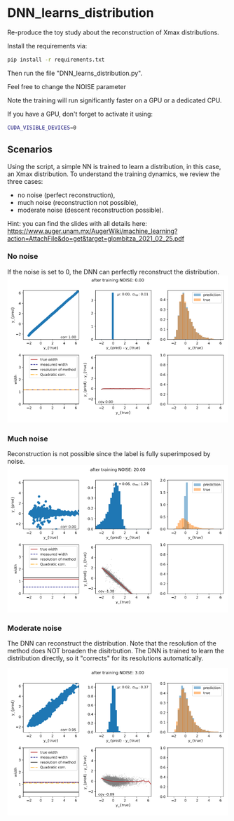 # DNN_learns_distribution

Re-produce the toy study about the reconstruction of Xmax distributions.

Install the requirements via:
```bash
pip install -r requirements.txt
```

Then run the file "DNN_learns_distribution.py".

Feel free to change the NOISE parameter

Note the training will run significantly faster on a GPU or a dedicated CPU.


If you have a GPU, don't forget to activate it using:

```bash
CUDA_VISIBLE_DEVICES=0
```

## Scenarios
Using the script, a simple NN is trained to learn a distribution, in this case, an Xmax distribution.
To understand the training dynamics, we review the three cases:
- no noise (perfect reconstruction),
- much noise (reconstruction not possible),
- moderate noise (descent reconstruction possible).

Hint: you can find the slides with all details here:
https://www.auger.unam.mx/AugerWiki/machine_learning?action=AttachFile&do=get&target=glombitza_2021_02_25.pdf


### No noise
If the noise is set to 0, the DNN can perfectly reconstruct the distribution.
![No noise](img/no_noise.png)


### Much noise
Reconstruction is not possible since the label is fully superimposed by noise.
![Much noise](img/much_noise.png)


### Moderate noise
The DNN can reconstruct the distribution. Note that the resolution of the method does NOT broaden the disitrbution.
The DNN is trained to learn the distribution directly, so it "corrects" for its resolutions automatically.

![Moderate noise](img/medium_noise.png)